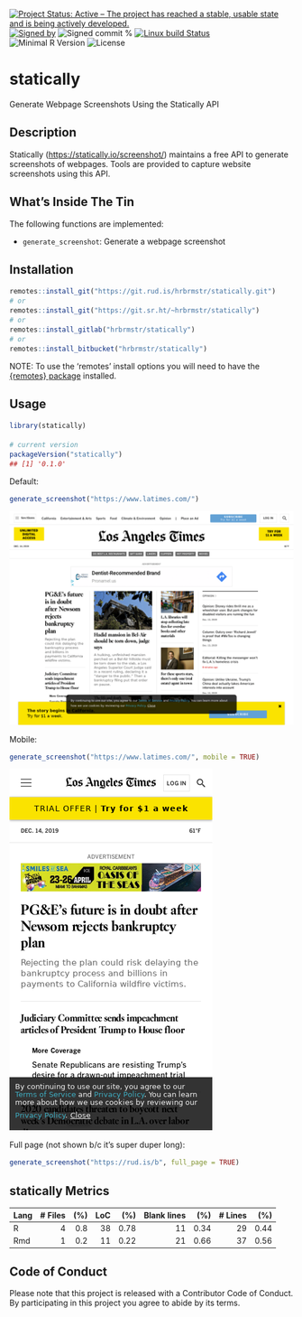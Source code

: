 
[![Project Status: Active – The project has reached a stable, usable
state and is being actively
developed.](https://www.repostatus.org/badges/latest/active.svg)](https://www.repostatus.org/#active)
[![Signed
by](https://img.shields.io/badge/Keybase-Verified-brightgreen.svg)](https://keybase.io/hrbrmstr)
![Signed commit
%](https://img.shields.io/badge/Signed_Commits-100%25-lightgrey.svg)
[![Linux build
Status](https://travis-ci.org/hrbrmstr/statically.svg?branch=master)](https://travis-ci.org/hrbrmstr/statically)  
![Minimal R
Version](https://img.shields.io/badge/R%3E%3D-3.2.0-blue.svg)
![License](https://img.shields.io/badge/License-MIT-blue.svg)

# statically

Generate Webpage Screenshots Using the Statically API

## Description

Statically (<https://statically.io/screenshot/>) maintains a free API to
generate screenshots of webpages. Tools are provided to capture website
screenshots using this API.

## What’s Inside The Tin

The following functions are implemented:

  - `generate_screenshot`: Generate a webpage screenshot

## Installation

``` r
remotes::install_git("https://git.rud.is/hrbrmstr/statically.git")
# or
remotes::install_git("https://git.sr.ht/~hrbrmstr/statically")
# or
remotes::install_gitlab("hrbrmstr/statically")
# or
remotes::install_bitbucket("hrbrmstr/statically")
```

NOTE: To use the ‘remotes’ install options you will need to have the
[{remotes} package](https://github.com/r-lib/remotes) installed.

## Usage

``` r
library(statically)

# current version
packageVersion("statically")
## [1] '0.1.0'
```

Default:

``` r
generate_screenshot("https://www.latimes.com/")
```

![](man/figures/README-ex1-1.png)<!-- -->

Mobile:

``` r
generate_screenshot("https://www.latimes.com/", mobile = TRUE)
```

![](man/figures/README-ex3-1.png)<!-- -->

Full page (not shown b/c it’s super duper long):

``` r
generate_screenshot("https://rud.is/b", full_page = TRUE)
```

## statically Metrics

| Lang | \# Files | (%) | LoC |  (%) | Blank lines |  (%) | \# Lines |  (%) |
| :--- | -------: | --: | --: | ---: | ----------: | ---: | -------: | ---: |
| R    |        4 | 0.8 |  38 | 0.78 |          11 | 0.34 |       29 | 0.44 |
| Rmd  |        1 | 0.2 |  11 | 0.22 |          21 | 0.66 |       37 | 0.56 |

## Code of Conduct

Please note that this project is released with a Contributor Code of
Conduct. By participating in this project you agree to abide by its
terms.
